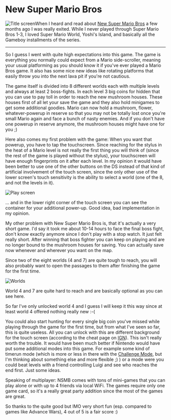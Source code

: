 # New Super Mario Bros

<img class="left" src="http://zerokspot.com/uploads/nsmb_title.jpg" alt="Title screen"/>When I heard and read about [New Super Mario Bros](http://www.nintendo.com/gamemini?gameid=ad5a45fd-b1c2-403c-970a-9e3ffa35a5b8) a few months ago I was really exited. While I never played through Super Mario Bros 1-3, I loved Super Mario World, Yoshi's Island, and basically all the Gameboy installments of the series.



-------------------------------



So I guess I went with quite high expectations into this game. The game is everything you normally could expect from a Mario side-scroller, meaning your usual platforming as you should know it if you've ever played a Mario Bros game. It also has some nice new ideas like rotating platforms that easily throw you into the next lava pit if you're not cautious. 

The game itself is divided into 8 different worlds each with multiple levels and always at least 2 boss-fights. In each level 3 big coins for hidden that you can use to pay toll in order to reach the new mushroom houses. These houses first of all let your save the game and they also hold minigames to get some additional goodies. Mario can now hold a mushroom, flower, whatever-powerup in reserve so that you may not be totally lost once you're small Mario again and face a bunch of nasty enemies. And if you don't have one powerup in reserve anymore, the mushroom houses might have one for you ;)

Here also comes my first problem with the game: When you want that powerup, you have to tap the touchscreen. Since reaching for the stylus in the heat of a Mario level is not really the first thing you will think of (since the rest of the game is played without the stylus), your touchscreen will have enough fingerprints on it after each level. In my opinion it would have been better to use one of the other buttons on the DS instead of that kind of artificial involvement of the touch screen, since the only other use of the lower screen's touch sensitivity is the ability to select a world (one of the 8, and not the levels in it).

<div class="figure">
<img src="http://zerokspot.com/uploads/nsmb_playscreen.jpg" alt="Play screen"/>
<p class="caption">... and in the lower right corner of the touch screen you can see the container for your additional power-up. Good idea, bad implementation in my opinion.</p>
</div>

My other problem with New Super Mario Bros is, that it's actually a very short game. I'd say it took me about 10-14 hours to face the final boss fight, don't know exactly anymore since I don't play with a stop watch. It just felt really short. After winning that boss fighter you can keep on playing and are no longer bound to the mushroom houses for saving. You can actually save now whenever and wherever you want on the map. 

Since two of the eight worlds (4 and 7) are quite tough to reach, you will also probably want to open the passages to them after finishing the game for the first time.

<div class="figure">
<img src="http://zerokspot.com/uploads/nsmb_worlds.jpg" alt="Worlds"/>
<p class="caption">World 4 and 7 are quite hard to reach and are basically optional as you can see here.</p>
</div>

So far I've only unlocked world 4 and I guess I will keep it this way since at least world 4 offered nothing really new :-(

You could also start hunting for every single big coin you've missed while playing through the game for the first time, but from what I've seen so far, this is quite useless. All you can unlock with this are different background for the touch screen (according to the cheat page on [IGN](http://cheats.ign.com/ob2/068/682/682879.html)). This isn't really worth the trouble. It would have been much better if Nintendo would have put some additional modes into this game. For example some kind of timerun mode (which is more or less in there with the [Challenge Mode](http://www.4colorrebellion.com/archives/2006/07/03/new-super-mario-bros-challenge-mode/), but I'm thinking about something else and more flexible ;) ) or a mode were you could beat levels with a friend controlling Luigi and see who reaches the end first. Just some ideas.

Speaking of multiplayer: NSMB comes with tons of mini-games that you can play alone or with up to 4 friends via local WiFi. The games require only one game card, so it's a really great party addition since the most of the games are great.

So thanks to the quite good but IMO very short fun (esp. compared to games like Advance Wars), 4 out of 5 is a fair score :)
